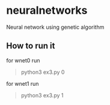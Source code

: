 # neuralnetworks
Neural network using genetic algorithm

## How to run it
for wnet0 run 
> python3 ex3.py 0

for wnet1 run 
> python3 ex3.py 1
